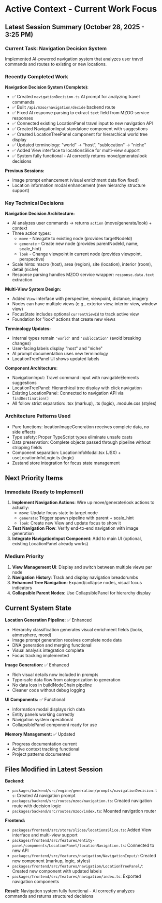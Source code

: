 # Active Context - Current Work Focus

## Latest Session Summary (October 28, 2025 - 3:25 PM)

### Current Task: Navigation Decision System
Implemented AI-powered navigation system that analyzes user travel commands and routes to existing or new locations.

### Recently Completed Work

**Navigation Decision System (Complete):**
- ✅ Created `navigationDecision.ts` AI prompt for analyzing travel commands
- ✅ Built `/api/mzoo/navigation/decide` backend route
- ✅ Fixed AI response parsing to extract `text` field from MZOO service responses
- ✅ Connected existing LocationPanel travel input to new navigation API
- ✅ Created NavigationInput standalone component with suggestions
- ✅ Created LocationTreePanel component for hierarchical world tree display
- ✅ Updated terminology: "world" → "host", "sublocation" → "niche"
- ✅ Added View interface to locationsSlice for multi-view support
- ✅ System fully functional - AI correctly returns move/generate/look decisions

**Previous Sessions:**
- Image prompt enhancement (visual enrichment data flow fixed)
- Location information modal enhancement (new hierarchy structure support)

### Key Technical Decisions

**Navigation Decision Architecture:**
- AI analyzes user commands → returns `action` (move/generate/look) + context
- Three action types:
  - `move` - Navigate to existing node (provides targetNodeId)
  - `generate` - Create new node (provides parentNodeId, name, scale_hint)
  - `look` - Change viewpoint in current node (provides viewpoint, perspective)
- Scale hints: macro (host), area (region), site (location), interior (room), detail (niche)
- Response parsing handles MZOO service wrapper: `response.data.text` extraction

**Multi-View System Design:**
- Added `View` interface with perspective, viewpoint, distance, imagery
- Nodes can have multiple views (e.g., exterior view, interior view, window view)
- FocusState includes optional `currentViewId` to track active view
- Foundation for "look" actions that create new views

**Terminology Updates:**
- Internal types remain `'world'` and `'sublocation'` (avoid breaking changes)
- User-facing labels display "host" and "niche"
- AI prompt documentation uses new terminology
- LocationTreePanel UI shows updated labels

**Component Architecture:**
- NavigationInput: Travel command input with navigableElements suggestions
- LocationTreePanel: Hierarchical tree display with click navigation
- Existing LocationPanel: Connected to navigation API via `findDestination()`
- All follow strict separation: .tsx (markup), .ts (logic), .module.css (styles)

### Architecture Patterns Used
- Pure functions: locationImageGeneration receives complete data, no side effects
- Type safety: Proper TypeScript types eliminate unsafe casts
- Data preservation: Complete objects passed through pipeline without stripping fields
- Component separation: LocationInfoModal.tsx (JSX) + useLocationInfoLogic.ts (logic)
- Zustand store integration for focus state management

## Next Priority Items

### Immediate (Ready to Implement)
1. **Implement Navigation Actions**: Wire up move/generate/look actions to actually:
   - `move`: Update focus state to target node
   - `generate`: Trigger spawn pipeline with parent + scale_hint
   - `look`: Create new View and update focus to show it
2. **Test Navigation Flow**: Verify end-to-end navigation with image generation
3. **Integrate NavigationInput Component**: Add to main UI (optional, existing LocationPanel already works)

### Medium Priority
1. **View Management UI**: Display and switch between multiple views per node
2. **Navigation History**: Track and display navigation breadcrumbs
3. **Enhanced Tree Navigation**: Expand/collapse nodes, visual focus indicators
4. **Collapsible Parent Nodes**: Use CollapsiblePanel for hierarchy display

## Current System State

**Location Generation Pipeline:** ✅ Enhanced
- Hierarchy classification generates visual enrichment fields (looks, atmosphere, mood)
- Image prompt generation receives complete node data
- DNA generation and merging functional
- Visual analysis integration complete
- Focus tracking implemented

**Image Generation:** ✅ Enhanced
- Rich visual details now included in prompts
- Type-safe data flow from categorization to generation
- No data loss in buildNodeChain pipeline
- Cleaner code without debug logging

**UI Components:** ✅ Functional
- Information modal displays rich data
- Entity panels working correctly
- Navigation system operational
- CollapsiblePanel component ready for use

**Memory Management:** ✅ Updated
- Progress documentation current
- Active context tracking functional
- Project patterns documented

## Files Modified in Latest Session

**Backend:**
- `packages/backend/src/engine/generation/prompts/navigationDecision.ts`: Created AI navigation prompt
- `packages/backend/src/routes/mzoo/navigation.ts`: Created navigation route with decision logic
- `packages/backend/src/routes/mzoo/index.ts`: Mounted navigation router

**Frontend:**
- `packages/frontend/src/store/slices/locationsSlice.ts`: Added View interface and multi-view support
- `packages/frontend/src/features/entity-panel/components/LocationPanel/locationNavigation.ts`: Connected to new API
- `packages/frontend/src/features/navigation/NavigationInput/`: Created new component (markup, logic, styles)
- `packages/frontend/src/features/navigation/LocationTreePanel/`: Created new component with updated labels
- `packages/frontend/src/features/navigation/index.ts`: Exported navigation components

**Result:** Navigation system fully functional - AI correctly analyzes commands and returns structured decisions
